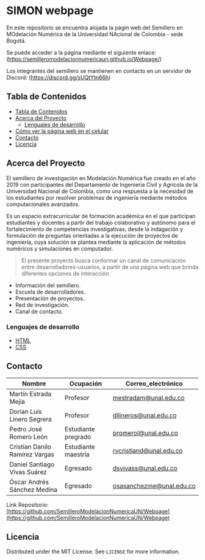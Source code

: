 # SIMON webpage

En este repositorio se encuentra alojada la págin web del Semillero en MOdelación Numérica de la Universidad NAcional de Colombia - sede Bogotá.

Se puede acceder a la página mediante el siguiente enlace: (https://semilleromodelacionnumericaun.github.io/Webpage/)

Los integrantes del semillero se mantienen en contacto en un servidor de Discord: (https://discord.gg/sUQtYtn66h)

## Tabla de Contenidos

- [Tabla de Contenidos](#tabla-de-contenidos)
- [Acerca del Proyecto](#acerca-del-proyecto)
  - [Lenguajes de desarrollo](#lenguajes-de-desarrollo)
- [Cómo ver la página web en el celular](#cómo-ver-la-página-web-en-el-celular)
- [Contacto](#contacto)
- [Licencia](#licencia)

## Acerca del Proyecto

El semillero de investigación en Modelación Numérica fue creado en el año 2019 con participantes del Departamento de Ingeniería Civil y Agrícola de la Universidad Nacional de Colombia, como una respuesta a la necesidad de los estudiantes por resolver problemas de ingeniería mediante métodos computacionales avanzados.

Es un espacio extracurricular de formación académica en el que participan estudiantes y docentes a partir del trabajo colaborativo y autónomo para el fortalecimiento de competencias investigativas, desde la indagación y formulación de preguntas orientadas a la ejecución de proyectos de ingeniería, cuya solución se plantea mediante la aplicación de métodos numéricos y simulaciones en computador.

> El presente proyecto busca conformar un canal de comunicación entre desarrolladores-usuarios, a partir de una página web que brinda diferentes opciones de interacción.

- Información del semillero.
- Escuela de desarrolladores.
- Presentación de proyectos.
- Red de investigación.
- Canal de contacto.

### Lenguajes de desarrollo

- [HTML](https://www.w3schools.com/html/)
- [CSS](https://www.w3schools.com/css/default.asp)

## Contacto

| Nombre                         | Ocupación           | Correo_electrónico       |
| ------------------------------ | ------------------- | ------------------------ |
| Martín Estrada Mejía           | Profesor            | mestradam@unal.edu.co    |
| Dorian Luis Linero Segrera     | Profesor            | dllineros@unal.edu.co    |
| Pedro José Romero León         | Estudiante pregrado | promerol@unal.edu.co     |
| Cristian Danilo Ramírez Vargas | Estudiante maestría | rvcristiand@unal.edu.co  |
| Daniel Santiago Vivas Suárez   | Egresado            | dsvivass@unal.edu.co     |
| Óscar Andrés Sánchez Medina    | Egresado            | osasanchezme@unal.edu.co |

Link Repositorio: [https://github.com/SemilleroModelacionNumericaUN/Webpage](https://github.com/SemilleroModelacionNumericaUN/Webpage)

## Licencia

Distributed under the MIT License. See `LICENSE` for more information.
